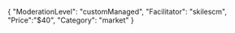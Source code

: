 {
"ModerationLevel": "customManaged",
"Facilitator": "skilescm",
"Price":"$40",
"Category": "market"
}
